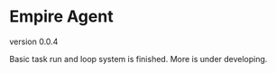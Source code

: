 # Empire Agent
version 0.0.4

Basic task run and loop system is finished. More is under developing.
